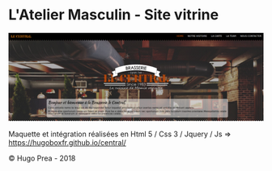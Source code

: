 # L'Atelier Masculin -  Site vitrine

<img src="img/read_me.png" alt="restauant le central" />

Maquette et intégration réalisées en Html 5 / Css 3 / Jquery / Js
=> https://hugoboxfr.github.io/central/

© Hugo Prea - 2018
